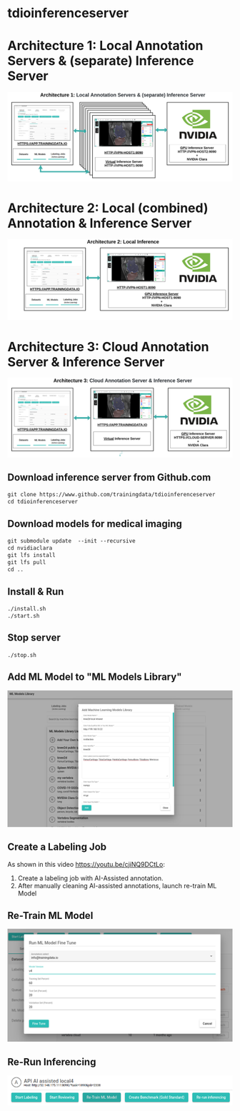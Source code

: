 # tdioinferenceserver

# Architecture 1: Local Annotation Servers & (separate) Inference Server 
![Architecture 1](https://github.com/trainingdata/tdioinferenceserver/blob/master/documentation/static/images/Architecture1.png)

# Architecture 2: Local (combined) Annotation & Inference Server
![Architecture 2](https://github.com/trainingdata/tdioinferenceserver/blob/master/documentation/static/images/Architecture2.png)

# Architecture 3: Cloud Annotation Server & Inference Server
![Architecture 3](https://github.com/trainingdata/tdioinferenceserver/blob/master/documentation/static/images/Architecture3.png)


## Download inference server from Github.com
```
git clone https://www.github.com/trainingdata/tdioinferenceserver
cd tdioinferenceserver
```

## Download models for medical imaging
```
git submodule update  --init --recursive
cd nvidiaclara
git lfs install
git lfs pull
cd ..
```

## Install & Run
```
./install.sh
./start.sh
```

## Stop server
```
./stop.sh
```
## Add ML Model to "ML Models Library"
![Add ML Model in Library](https://github.com/trainingdata/tdioinferenceserver/blob/master/documentation/static/images/AddMlModel.png)
## Create a Labeling Job
As shown in this video https://youtu.be/cjiNQ9DCtLo:
1. Create a labeling job with AI-Assisted annotation.
2. After manually cleaning AI-assisted annotations, launch re-train ML Model
## Re-Train ML Model
![Re-Train ML Model](https://github.com/trainingdata/tdioinferenceserver/blob/master/documentation/static/images/ReTrainMlModel.png)
## Re-Run Inferencing
![Re-Run Inferencing](https://github.com/trainingdata/tdioinferenceserver/blob/master/documentation/static/images/ReRunInferencing.png)
